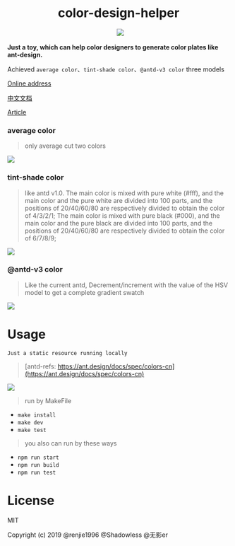 <h1 align="center">color-design-helper</h1>

 <p align="center">
   <a href="http://zerolty.com/color-design-helper/"><img id="pic" src="https://user-images.githubusercontent.com/25033420/50951006-af719180-14e6-11e9-86d7-24ea64585b5d.png"></a>
 </p>


**Just a toy, which can help color designers to generate color plates like ant-design.**

Achieved `average color`、`tint-shade color`、`@antd-v3 color` three models

[Online address](http://zerolty.com/color-design-helper/)

[中文文档](https://github.com/renjie1996/color-design-helper/blob/master/docs/CN.md)

[Article](https://github.com/renjie1996/Maple-FrontEnd-Blog/issues/17)

### average color
> only average cut two colors

![](https://user-images.githubusercontent.com/25033420/50901149-4b04f280-1452-11e9-9a37-9d2d59817302.png)

### tint-shade color
> like antd v1.0. The main color is mixed with pure white (#fff), and the main color and the pure white are divided into 100 parts, and the positions of 20/40/60/80 are respectively divided to obtain the color of 4/3/2/1;
> The main color is mixed with pure black (#000), and the main color and the pure black are divided into 100 parts, and the positions of 20/40/60/80 are respectively divided to obtain the color of 6/7/8/9;

![](https://user-images.githubusercontent.com/25033420/50901164-4e987980-1452-11e9-9f04-2751dbe805d7.png)

### @antd-v3 color
> Like the current antd, Decrement/increment with the value of the HSV model to get a complete gradient swatch

![](https://user-images.githubusercontent.com/25033420/50903156-e5b40000-1457-11e9-8b5a-d3781a4f89ac.png)

# Usage
`Just a static resource running locally`

> [antd-refs: https://ant.design/docs/spec/colors-cn](https://ant.design/docs/spec/colors-cn)

![](https://user-images.githubusercontent.com/25033420/50901576-a4215600-1453-11e9-9210-e7324273e386.png)


> run by MakeFile

- `make install`
- `make dev`
- `make test`
> you also can run by these ways

- `npm run start`
- `npm run build`
- `npm run test`

# License

MIT

Copyright (c) 2019 @renjie1996 @Shadowless @无影er
